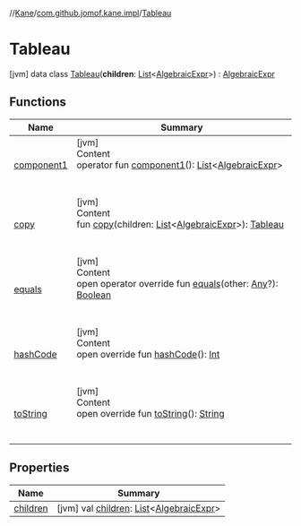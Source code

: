 //[Kane](../../index.md)/[com.github.jomof.kane.impl](../index.md)/[Tableau](index.md)



# Tableau  
 [jvm] data class [Tableau](index.md)(**children**: [List](https://kotlinlang.org/api/latest/jvm/stdlib/kotlin.collections/-list/index.html)<[AlgebraicExpr](../../com.github.jomof.kane/-algebraic-expr/index.md)>) : [AlgebraicExpr](../../com.github.jomof.kane/-algebraic-expr/index.md)   


## Functions  
  
|  Name|  Summary| 
|---|---|
| <a name="com.github.jomof.kane.impl/Tableau/component1/#/PointingToDeclaration/"></a>[component1](component1.md)| <a name="com.github.jomof.kane.impl/Tableau/component1/#/PointingToDeclaration/"></a>[jvm]  <br>Content  <br>operator fun [component1](component1.md)(): [List](https://kotlinlang.org/api/latest/jvm/stdlib/kotlin.collections/-list/index.html)<[AlgebraicExpr](../../com.github.jomof.kane/-algebraic-expr/index.md)>  <br><br><br>
| <a name="com.github.jomof.kane.impl/Tableau/copy/#kotlin.collections.List[com.github.jomof.kane.AlgebraicExpr]/PointingToDeclaration/"></a>[copy](copy.md)| <a name="com.github.jomof.kane.impl/Tableau/copy/#kotlin.collections.List[com.github.jomof.kane.AlgebraicExpr]/PointingToDeclaration/"></a>[jvm]  <br>Content  <br>fun [copy](copy.md)(children: [List](https://kotlinlang.org/api/latest/jvm/stdlib/kotlin.collections/-list/index.html)<[AlgebraicExpr](../../com.github.jomof.kane/-algebraic-expr/index.md)>): [Tableau](index.md)  <br><br><br>
| <a name="kotlin/Any/equals/#kotlin.Any?/PointingToDeclaration/"></a>[equals](../../com.github.jomof.kane.impl.visitor/-difference-visitor/index.md#%5Bkotlin%2FAny%2Fequals%2F%23kotlin.Any%3F%2FPointingToDeclaration%2F%5D%2FFunctions%2F-392968366)| <a name="kotlin/Any/equals/#kotlin.Any?/PointingToDeclaration/"></a>[jvm]  <br>Content  <br>open operator override fun [equals](../../com.github.jomof.kane.impl.visitor/-difference-visitor/index.md#%5Bkotlin%2FAny%2Fequals%2F%23kotlin.Any%3F%2FPointingToDeclaration%2F%5D%2FFunctions%2F-392968366)(other: [Any](https://kotlinlang.org/api/latest/jvm/stdlib/kotlin/-any/index.html)?): [Boolean](https://kotlinlang.org/api/latest/jvm/stdlib/kotlin/-boolean/index.html)  <br><br><br>
| <a name="kotlin/Any/hashCode/#/PointingToDeclaration/"></a>[hashCode](../../com.github.jomof.kane.impl.visitor/-difference-visitor/index.md#%5Bkotlin%2FAny%2FhashCode%2F%23%2FPointingToDeclaration%2F%5D%2FFunctions%2F-392968366)| <a name="kotlin/Any/hashCode/#/PointingToDeclaration/"></a>[jvm]  <br>Content  <br>open override fun [hashCode](../../com.github.jomof.kane.impl.visitor/-difference-visitor/index.md#%5Bkotlin%2FAny%2FhashCode%2F%23%2FPointingToDeclaration%2F%5D%2FFunctions%2F-392968366)(): [Int](https://kotlinlang.org/api/latest/jvm/stdlib/kotlin/-int/index.html)  <br><br><br>
| <a name="com.github.jomof.kane.impl/Tableau/toString/#/PointingToDeclaration/"></a>[toString](to-string.md)| <a name="com.github.jomof.kane.impl/Tableau/toString/#/PointingToDeclaration/"></a>[jvm]  <br>Content  <br>open override fun [toString](to-string.md)(): [String](https://kotlinlang.org/api/latest/jvm/stdlib/kotlin/-string/index.html)  <br><br><br>


## Properties  
  
|  Name|  Summary| 
|---|---|
| <a name="com.github.jomof.kane.impl/Tableau/children/#/PointingToDeclaration/"></a>[children](children.md)| <a name="com.github.jomof.kane.impl/Tableau/children/#/PointingToDeclaration/"></a> [jvm] val [children](children.md): [List](https://kotlinlang.org/api/latest/jvm/stdlib/kotlin.collections/-list/index.html)<[AlgebraicExpr](../../com.github.jomof.kane/-algebraic-expr/index.md)>   <br>

